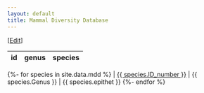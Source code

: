 ```yaml
---
layout: default
title: Mammal Diversity Database
---
```


[<a href="https://github.com/mammaldiversity/mammaldiversity.github.io/edit/master/index.md" target="_blank">Edit</a>]


|id|genus|species|
|---|---|---|
{%- for species in site.data.mdd %}
| <a name="{{ species.ID_number }}"></a>[{{ species.ID_number }}](#{{species.ID_number}}) | {{ species.Genus }} | {{ species.epithet }} 
{%- endfor %}
